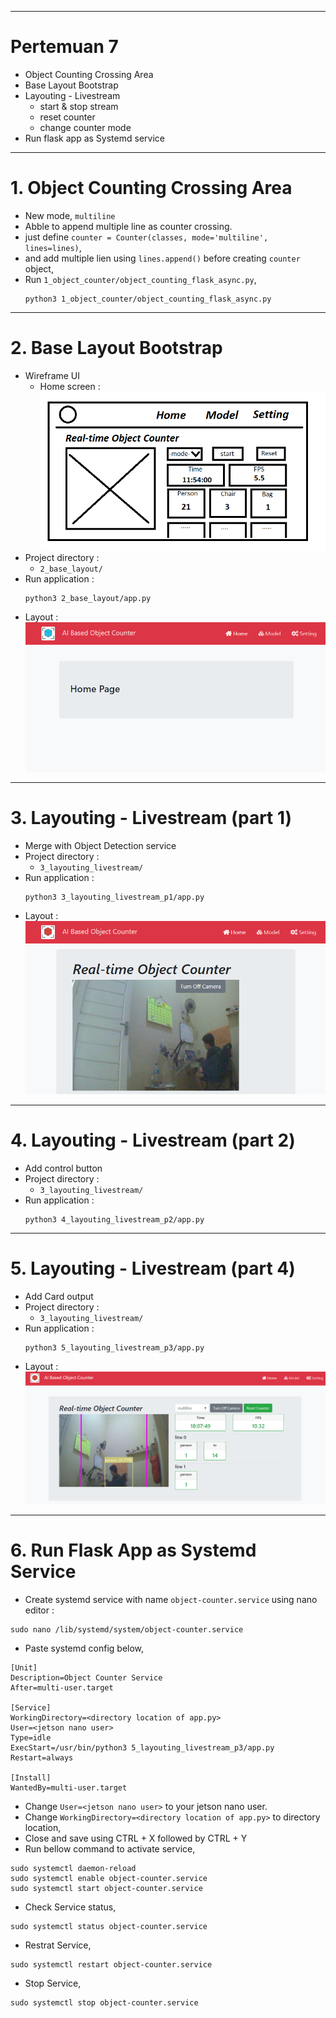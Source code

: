 ___
# Pertemuan 7

- Object Counting Crossing Area
- Base Layout Bootstrap
- Layouting - Livestream 
    - start & stop stream
    - reset counter
    - change counter mode
- Run flask app as Systemd service
___
# 1. Object Counting Crossing Area
- New mode, `multiline`
- Abble to append multiple line as counter crossing.
- just define `counter = Counter(classes, mode='multiline', lines=lines)`,
- and add multiple lien using `lines.append()` before creating `counter` object,
- Run `1_object_counter/object_counting_flask_async.py`,
    ```
    python3 1_object_counter/object_counting_flask_async.py
    ```
___
# 2. Base Layout Bootstrap
- Wireframe UI
    - Home screen :
    ![](resource/home.png)
- Project directory :
    - `2_base_layout/`
- Run application :
    ```
    python3 2_base_layout/app.py
    ```
- Layout : <br>
    ![](resource/layout.png)
___
# 3. Layouting - Livestream (part 1) 
- Merge with Object Detection service
- Project directory :
    - `3_layouting_livestream/`
- Run application :
    ```
    python3 3_layouting_livestream_p1/app.py
    ```
- Layout : <br>
    ![](resource/home_layout.png)
___
# 4. Layouting - Livestream (part 2)
- Add control button
- Project directory :
    - `3_layouting_livestream/`
- Run application :
    ```
    python3 4_layouting_livestream_p2/app.py
    ```
___
# 5. Layouting - Livestream (part 4)
- Add Card output
- Project directory :
    - `3_layouting_livestream/`
- Run application :
    ```
    python3 5_layouting_livestream_p3/app.py
    ```
- Layout : <br>
    ![](resource/real-time.png)

___
# 6. Run Flask App as Systemd Service
- Create systemd service with name `object-counter.service` using nano editor :
```
sudo nano /lib/systemd/system/object-counter.service
```
- Paste systemd config below,
```
[Unit]
Description=Object Counter Service
After=multi-user.target

[Service]
WorkingDirectory=<directory location of app.py>
User=<jetson nano user>
Type=idle
ExecStart=/usr/bin/python3 5_layouting_livestream_p3/app.py
Restart=always

[Install]
WantedBy=multi-user.target
```
- Change `User=<jetson nano user>` to your jetson nano user.
- Change `WorkingDirectory=<directory location of app.py>` to directory location,
- Close and save using CTRL + X followed by CTRL + Y
- Run bellow command to activate service,
```
sudo systemctl daemon-reload
sudo systemctl enable object-counter.service
sudo systemctl start object-counter.service
```
- Check Service status,
```
sudo systemctl status object-counter.service
```
- Restrat Service,
```
sudo systemctl restart object-counter.service
```
- Stop Service,
```
sudo systemctl stop object-counter.service
```